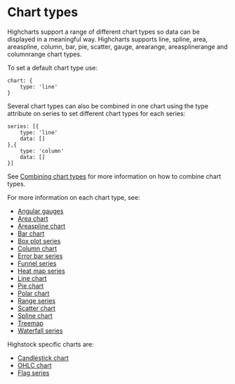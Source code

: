 Chart types
===========

Highcharts support a range of different chart types so data can be displayed in a meaningful way. Highcharts supports line, spline, area, areaspline, column, bar, pie, scatter, gauge, arearange, areasplinerange and columnrange chart types.

To set a default chart type use:

    
    chart: {
        type: 'line'
    }

Several chart types can also be combined in one chart using the type attribute on series to set different chart types for each series:

    
    series: [{
        type: 'line'
        data: []
    },{
        type: 'column'
        data: []
    }]
    

See [Combining chart types](combining-chart-types) for more information on how to combine chart types.

For more information on each chart type, see:

*   [Angular gauges](angular-gauges)
*   [Area chart](area-chart)
*   [Areaspline chart](areaspline-chart)
*   [Bar chart](bar-chart)
*   [Box plot series](box-plot-series)
*   [Column chart](column-chart)
*   [Error bar series](error-bar-series)
*   [Funnel series](funnel-series)
*   [Heat map series](heatmap)
*   [Line chart](line-chart)
*   [Pie chart](pie-chart)
*   [Polar chart](polar-chart)
*   [Range series](range-series)
*   [Scatter chart](scatter-chart)
*   [Spline chart](spline-chart)
*   [Treemap](treemap)
*   [Waterfall series](waterfall-series)

Highstock specific charts are:

*   [Candlestick chart](candlestick-chart)
*   [OHLC chart](ohlc-chart)
*   [Flag series](flag-series)
